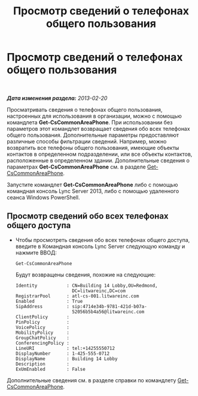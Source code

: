﻿---
title: Просмотр сведений о телефонах общего пользования
TOCTitle: Просмотр сведений о телефонах общего пользования
ms:assetid: e652240c-6a3f-4be7-a083-32f24c08e655
ms:mtpsurl: https://technet.microsoft.com/ru-ru/library/JJ994081(v=OCS.15)
ms:contentKeyID: 52058354
ms.date: 05/19/2016
mtps_version: v=OCS.15
ms.translationtype: HT
---

# Просмотр сведений о телефонах общего пользования

 

_**Дата изменения раздела:** 2013-02-20_

Просматривать сведения о телефонах общего пользования, настроенных для использования в организации, можно с помощью командлета **Get-CsCommonAreaPhone**. При использовании без параметров этот командлет возвращает сведения обо всех телефонах общего пользования. Дополнительные параметры предоставляют различные способы фильтрации сведений. Например, можно возвратить все телефоны общего пользования, имеющие объекты контактов в определенном подразделении, или все объекты контактов, расположенные в определенном здании. Дополнительные сведения о параметрах **Get-CsCommonAreaPhone** см. в разделе [Get-CsCommonAreaPhone](get-cscommonareaphone.md).

Запустите командлет **Get-CsCommonAreaPhone** либо с помощью командная консоль Lync Server 2013, либо с помощью удаленного сеанса Windows PowerShell.


## Просмотр сведений обо всех телефонах общего доступа

  - Чтобы просмотреть сведения обо всех телефонах общего доступа, введите в Командная консоль Lync Server следующую команду и нажмите ВВОД:
    
        Get-CsCommonAreaPhone
    
    Будут возвращены сведения, похожие на следующие:
    
        Identity           : CN=Building 14 Lobby,OU=Redmond,
                             DC=litwareinc,DC=com
        RegistrarPool      : atl-cs-001.litwareinc.com
        Enabled            : True
        SipAddress         : sip:4714e34b-9781-421d-b07a-
                             52056b5b4a56@litwareinc.com
        ClientPolicy       :
        PinPolicy          :
        VoicePolicy        :
        MobilityPolicy     :
        GroupChatPolicy    :
        ConferencingPolicy :
        LineURI            : tel:+14255550712
        DisplayNumber      : 1-425-555-0712
        DisplayName        : Building 14 Lobby
        Description        :
        ExUmEnabled        : False

Дополнительные сведения см. в разделе справки по командлету [Get-CsCommonAreaPhone](get-cscommonareaphone.md).

